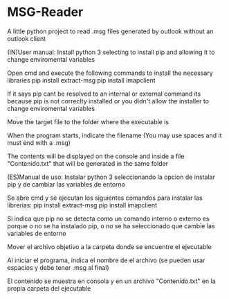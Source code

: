 # MSG-Reader
A little python project to read .msg files generated by outlook without an outlook client

(IN)User manual:
Install python 3 selecting to install pip and allowing it to change enviromental variables

Open cmd and execute the following commands to install the necessary libraries
  pip install extract-msg
  pip install imapclient

If it says pip cant be resolved to an internal or external command its because pip is not correclty installed or you didn't allow the installer to change enviromental variables

Move the target file to the folder where the executable is

When the program starts, indicate the filename (You may use spaces and it must end with a .msg)

The contents will be displayed on the console and inside a file "Contenido.txt" that will be generated in the same folder


(ES)Manual de uso:
Instalar python 3 seleccionando la opcion de instalar pip y de cambiar las variables de entorno

Se abre cmd y se ejecutan los siguientes comandos para instalar las librerias:
	pip install extract-msg
	pip install imapclient

Si indica que pip no se detecta como un comando interno o externo es porque o no se ha instalado pip, o no se ha seleccionado que cambie las variables de entorno

Mover el archivo objetivo a la carpeta donde se encuentre el ejecutable

Al iniciar el programa, indica el nombre de el archivo (se pueden usar espacios y debe tener .msg al final)

El contenido se muestra en consola y en un archivo "Contenido.txt" en la propia carpeta del ejecutable
